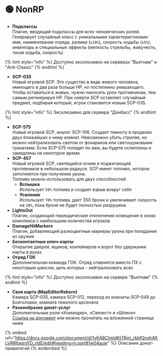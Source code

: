 # 🟢 NonRP

* **Подклассы**\
  Плагин, вводящий подклассы для всех человеческих ролей. Генерирует случайный класс с уникальными характеристиками: имя, наименование отряда, размер (`±10%`), скорость ходьбы (`±5%`), инвентарь и специальные эффекты (меткость стрельбы, живучесть, тихая ходьба, скорость)

{% hint style="info" %}
Доступно эксклюзивно на серверах "Вьетнам" и "Anti-Classic"
{% endhint %}

* **SCP-035**\
  Новый игровой SCP. Это существо в виде живого человека, имеющего в два раза больше HP, но постепенно умирающего. Чтобы оставаться в живых, нужно наносить урон противникам, тем самым регенерируя HP. При смерти SCP оставляет случайный предмет, подбирая который, игрок становится новым SCP-035.

{% hint style="info" %}
Эксклюзивно для сервера "Донбасс"
{% endhint %}

* **SCP-575**\
  Новый игровой SCP, аналог SCP-106. Создает темноту в пределах двух ближайших к нему комнат. Невозможно убить стреляя, но можно нейтрализовать светом от фонариков или светошумовыми гранатами. Если SCP-575 попадет по вам, вы будете ослеплены и замедлены на некоторое время.
* **SCP-457**\
  Новый игровой SCP, светящийся огнем и поджигающий противников в небольшом радиусе. SCP имеет топливо, которое заполняется при получении урона.\
  Топливо можно использовать для двух способностей:
  * **Вспышка**\
    Использует `50%` топлива и создает взрыв вокруг себя
  * **Усиление**\
    Использует `70%` топлива, дает 350 брони и увеличивает скорость на `20%`, пока броня не будет полностью разрушена
* **LightsOut**\
  Плагин, создающий периодические отключения освещения в зонах комплекса с наибольшим количества игроков
* **DamageHitMarkers**\
  Плагин, добавляющий разноцветные маркеры урона при попадании из оружия
* **Бесконтактные ключ-карты**\
  Открытие дверей, ящиков, контейнеров и ворот без удержания карты в руках
* **Отряд ГОК**\
  Дополнительная команда ГОК. Отряд спавнится вместо ПХ с некоторым шансом, цель которых - нейтрализовать всех

{% hint style="info" %}
Доступно эксклюзивно на сервере "Вьетнам"
{% endhint %}

* **Своя карта (MapEditorReborn)**\
  Камера SCP-035, камера SCP-012, переход из комнаты SCP-049 до Боеголовки, комната тяжелого арсенала
* **Разнообразие донат-услуг**\
  Дополнительные роли «Командир»‎, «Связист»‎ и «Шпион»‎\
  [Ссылка на документ](https://docs.google.com/document/d/1yKABCtmIdKt78jm_rkbfQoxhAKLVRRltagroYD_rldE/edit#heading=h.pqrt81w04auw) или можно прочитать на вложенной странице ниже

{% embed url="https://docs.google.com/document/d/1yKABCtmIdKt78jm_rkbfQoxhAKLVRRltagroYD_rldE/edit#heading=h.pqrt81w04auw" %}
Описание донат-привилегий
{% endembed %}
